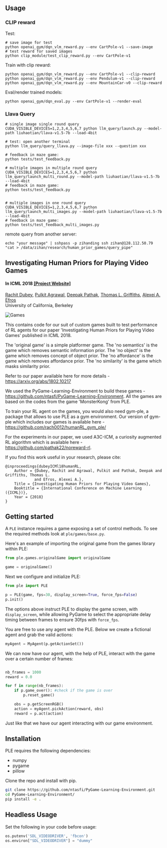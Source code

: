
## Usage

### CLIP reward
Test:
```
# save image for test
python openai_gym/dqn_vlm_reward.py --env CartPole-v1 --save-image
# test reward for saved images
python clip_module/test_clip_reward.py --env CartPole-v1
```

Train with clip reward:
```
python openai_gym/dqn_vlm_reward.py --env CartPole-v1 --clip-reward
python openai_gym/dqn_vlm_reward.py --env Pendulum-v1 --clip-reward
python openai_gym/dqn_vlm_reward.py --env MountainCar-v0 --clip-reward

```

Eval/render trained models:
```
python openai_gym/dqn_eval.py --env CartPole-v1 --render-eval
```

### Llava Query
```
# single image single round query
CUDA_VISIBLE_DEVICES=1,2,3,4,5,6,7 python llm_query/launch.py --model-path liuhaotian/llava-v1.5-7b --load-4bit

# test: open another terminal
python llm_query/query_llava.py --image-file xxx --question xxx

# feedback in maze game:
python tests/test_feedback.py

# multiple images in multiple round query
CUDA_VISIBLE_DEVICES=1,2,3,4,5,6,7 python llm_query/launch_multi_round.py --model-path liuhaotian/llava-v1.5-7b --load-4bit
# feedback in maze game:
python tests/test_feedback.py


# multiple images in one round query
CUDA_VISIBLE_DEVICES=1,2,3,4,5,6,7 python llm_query/launch_multi_images.py --model-path liuhaotian/llava-v1.5-7b --load-4bit
# feedback in maze game:
python tests/test_feedback_multi_images.py
```

remote query from another server:
```
echo "your message" | sshpass -p zihanding ssh zihan@128.112.50.79 "cat > /data/zihan/research/human_prior_games/query_pipe"
```

## Investigating Human Priors for Playing Video Games ##
#### In ICML 2018 [[Project Website]](https://rach0012.github.io/humanRL_website/) 
[Rachit Dubey](http://cocosci.berkeley.edu/rachit/), [Pulkit Agrawal](https://people.eecs.berkeley.edu/~pulkitag/), [Deepak Pathak](https://people.eecs.berkeley.edu/~pathak/), [Thomas L. Griffiths](http://cocosci.berkeley.edu/tom/tom.php), [Alexei A. Efros](https://people.eecs.berkeley.edu/~efros/)<br/>
University of California, Berkeley<br/>

![Games](screens.png?raw=True "Games!")

This contains code for our suit of custom games built to test performance of RL agents for our paper 'Investigating Human Priors for Playing Video Games' published in ICML 2018.

The 'original game' is a simple platformer game. The 'no semantics' is the game which removes semantic information prior. The 'no object' is the game which removes concept of object prior. The 'no affordance' is the game which removes affordance prior. The 'no similarity' is the game which masks similarity prior. 

Refer to our paper available here for more details - https://arxiv.org/abs/1802.10217

We used the PyGame-Learning-Environment to build these games - https://github.com/ntasfi/PyGame-Learning-Environment. 
All the games are based on the codes from the game 'MonsterKong' from PLE. 

To train your RL agent on the games, you would also need gym-ple, a package that allows to use PLE as a gym environment. Our version of gym-ple which includes our games is available here - https://github.com/rach0012/humanRL_gym_ple/

For the experiments in our paper, we used A3C-ICM, a curiosity augmented RL algorithm which is available here - https://github.com/pathak22/noreward-rl. 

If you find this work useful in your research, please cite:

    @inproceedings{dubeyICMl18humanRL,
        Author = {Dubey, Rachit and Agrawal, Pulkit and Pathak, Deepak and Griffiths, Thomas L.
                 and Efros, Alexei A.},
        Title = {Investigating Human Priors for Playing Video Games},
        Booktitle = {International Conference on Machine Learning ({ICML})},
        Year = {2018}
    }


## Getting started

A `PLE` instance requires a game exposing a set of control methods. To see the required methods look at `ple/games/base.py`. 

Here's an example of importing the original game from the games library within PLE:

```python
from ple.games.originalGame import originalGame

game = originalGame()
```

Next we configure and initialize PLE:

```python
from ple import PLE

p = PLE(game, fps=30, display_screen=True, force_fps=False)
p.init()
```

The options above instruct PLE to display the game screen, with `display_screen`, while allowing PyGame to select the appropriate delay timing between frames to ensure 30fps with `force_fps`.

You are free to use any agent with the PLE. Below we create a fictional agent and grab the valid actions:

```python
myAgent = MyAgent(p.getActionSet())
```

We can now have our agent, with the help of PLE, interact with the game over a certain number of frames:

```python

nb_frames = 1000
reward = 0.0

for f in range(nb_frames):
	if p.game_over(): #check if the game is over
		p.reset_game()

	obs = p.getScreenRGB()
	action = myAgent.pickAction(reward, obs)
	reward = p.act(action)

```

Just like that we have our agent interacting with our game environment.

## Installation

PLE requires the following dependencies:
* numpy
* pygame
* pillow

Clone the repo and install with pip.

```bash
git clone https://github.com/ntasfi/PyGame-Learning-Environment.git
cd PyGame-Learning-Environment/
pip install -e .
``` 

## Headless Usage

Set the following in your code before usage:
```python
os.putenv('SDL_VIDEODRIVER', 'fbcon')
os.environ["SDL_VIDEODRIVER"] = "dummy"
```

